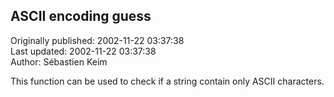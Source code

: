 ## ASCII encoding guess  
Originally published: 2002-11-22 03:37:38  
Last updated: 2002-11-22 03:37:38  
Author: Sébastien Keim  
  
This function can be used to check if a string contain only ASCII characters.